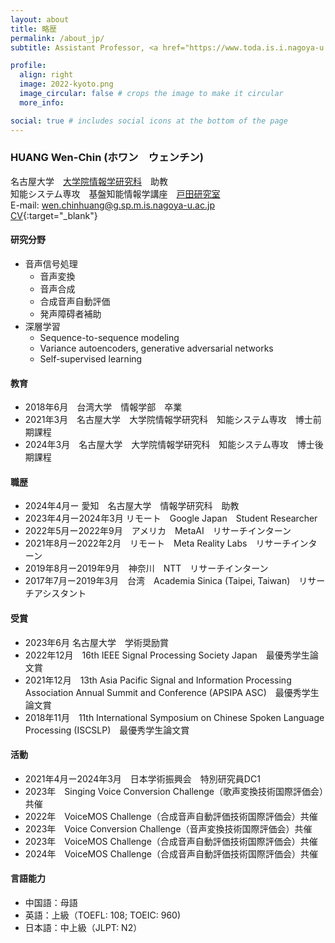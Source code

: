 ```yaml
---
layout: about
title: 略歴
permalink: /about_jp/
subtitle: Assistant Professor, <a href="https://www.toda.is.i.nagoya-u.ac.jp">Toda Laboratory</a>.<br>Graduate School of Informatics, Nagoya University.

profile:
  align: right
  image: 2022-kyoto.png
  image_circular: false # crops the image to make it circular
  more_info: 

social: true # includes social icons at the bottom of the page
---
```


### HUANG Wen-Chin (ホワン　ウェンチン)
名古屋大学　[大学院情報学研究科](https://www.i.nagoya-u.ac.jp/graduate-school-of-informatics/)　助教  <br>
知能システム専攻　基盤知能情報学講座　[戸田研究室](https://www.toda.is.i.nagoya-u.ac.jp/index.html) <br>
E-mail: wen.chinhuang@g.sp.m.is.nagoya-u.ac.jp <br>
[CV](../assets/pdf/CV-wchuang.pdf){:target="_blank"}

#### 研究分野
- 音声信号処理
  - 音声変換
  - 音声合成
  - 合成音声自動評価
  - 発声障碍者補助
- 深層学習
  - Sequence-to-sequence modeling
  - Variance autoencoders, generative adversarial networks
  - Self-supervised learning

#### 教育
- 2018年6月　台湾大学　情報学部　卒業
- 2021年3月　名古屋大学　大学院情報学研究科　知能システム専攻　博士前期課程
- 2024年3月　名古屋大学　大学院情報学研究科　知能システム専攻　博士後期課程

#### 職歴
- 2024年4月ー           愛知　名古屋大学　情報学研究科　助教  
- 2023年4月ー2024年3月  リモート　Google Japan　Student Researcher
- 2022年5月ー2022年9月　アメリカ　MetaAI　リサーチインターン
- 2021年8月ー2022年2月　リモート　Meta Reality Labs　リサーチインターン
- 2019年8月ー2019年9月　神奈川　NTT　リサーチインターン
- 2017年7月ー2019年3月　台湾　Academia Sinica (Taipei, Taiwan)　リサーチアシスタント

#### 受賞
- 2023年6月   名古屋大学　学術奨励賞
- 2022年12月　16th IEEE Signal Processing Society Japan　最優秀学生論文賞
- 2021年12月　13th Asia Pacific Signal and Information Processing Association Annual Summit and Conference (APSIPA ASC)　最優秀学生論文賞
- 2018年11月　11th International Symposium on Chinese Spoken Language Processing (ISCSLP)　最優秀学生論文賞

#### 活動
- 2021年4月ー2024年3月　日本学術振興会　特別研究員DC1
- 2023年　Singing Voice Conversion Challenge（歌声変換技術国際評価会）共催
- 2022年　VoiceMOS Challenge（合成音声自動評価技術国際評価会）共催
- 2023年　Voice Conversion Challenge（音声変換技術国際評価会）共催
- 2023年　VoiceMOS Challenge（合成音声自動評価技術国際評価会）共催
- 2024年　VoiceMOS Challenge（合成音声自動評価技術国際評価会）共催

#### 言語能力
- 中国語：母語
- 英語：上級（TOEFL: 108; TOEIC: 960)
- 日本語：中上級（JLPT: N2）